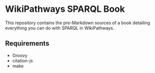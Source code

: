 # WikiPathways SPARQL Book

This repository contains the pre-Markdown sources of a book detailing
everything you can do with SPARQL in WikiPathways.

## Requirements

- Groovy
- citation-js
- make
